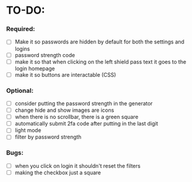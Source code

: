 # TO-DO:

### Required:

- [ ] Make it so passwords are hidden by default for both the settings and logins
- [ ] password strength code
- [ ] make it so that when clicking on the left shield pass text it goes to the login homepage
- [ ] make it so buttons are interactable (CSS)

### Optional:

- [ ] consider putting the password strength in the generator
- [ ] change hide and show images are icons
- [ ] when there is no scrollbar, there is a green square
- [ ] automatically submit 2fa code after putting in the last digit
- [ ] light mode
- [ ] filter by password strength

### Bugs:

- [ ] when you click on login it shouldn't reset the filters
- [ ] making the checkbox just a square
